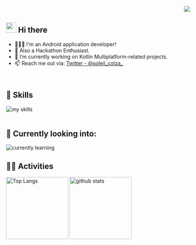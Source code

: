 <div align="right">
  <img src="https://komarev.com/ghpvc/?username=soleil-colza" />
</div>

## <img src="https://media.giphy.com/media/hvRJCLFzcasrR4ia7z/giphy.gif" width="28"> Hi there

- 👩🏻‍💻 I'm an Android application developer!
- 🌊 Also a Hackathon Enthusiast.
- 🔭 I’m currently working on Kotlin Multiplatform-related projects.
- 📫 Reach me out via: [Twitter - @soleil_colza_](https://twitter.com/soleil_colza_)
<br>

## 🌱 Skills
<img alt="my skills" src="https://skillicons.dev/icons?theme=dark&perline=4&i=kotlin,gradle,graphql,ktor,androidstudio,supabase,firebase,redhat" />
<br>
<br>

## 🌱 Currently looking into:
<img alt="currently learning" src="https://skillicons.dev/icons?theme=dark&perline=2&i=rust,ts" />
<br>

## 🏃‍♀️ Activities
<div align="left"> 
  <img alt="Top Langs" height="170px" src="https://github-readme-stats.vercel.app/api?username=soleil-colza&theme=vue-dark&layout=compact" />
  <img alt="github stats" height="170px" src="https://github-readme-stats.vercel.app/api/top-langs/?username=soleil-colza&theme=vue-dark&layout=compact" />
</div>
